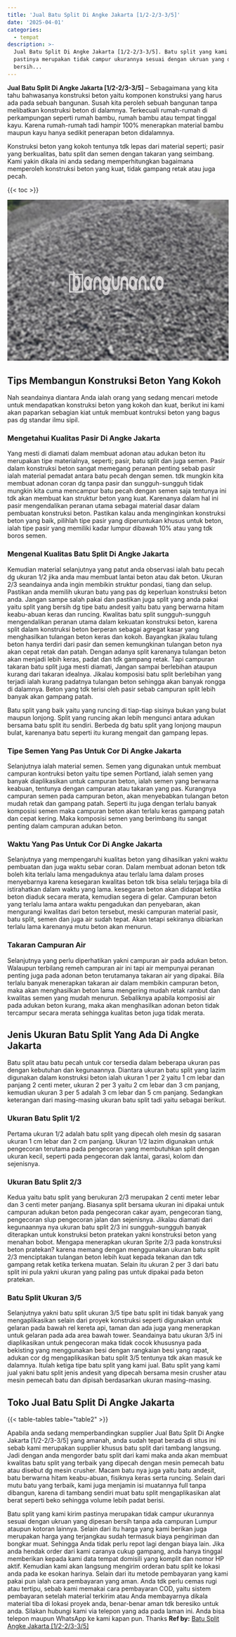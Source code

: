 ```yaml
---
title: 'Jual Batu Split Di Angke Jakarta [1/2-2/3-3/5]'
date: '2025-04-01'
categories:
  - tempat
description: >-
  Jual Batu Split Di Angke Jakarta [1/2-2/3-3/5]. Batu split yang kami kirim
  pastinya merupakan tidak campur ukurannya sesuai dengan ukruan yang dipesan
  bersih...
---
```


**Jual Batu Split Di Angke Jakarta \[1/2-2/3-3/5\]** – Sebagaimana yang kita tahu bahwasanya konstruksi beton yaitu komponen konstruksi yang harus ada pada sebuah bangunan. Susah kita peroleh sebuah bangunan tanpa melibatkan konstruksi beton di dalamnya. Terkecuali rumah-rumah di perkampungan seperti rumah bambu, rumah bambu atau tempat tinggal kayu. Karena rumah-rumah tadi hampir 100% menerapkan material bambu maupun kayu hanya sedikit penerapan beton didalamnya.

Konstruksi beton yang kokoh tentunya tdk lepas dari material seperti; pasir yang berkualitas, batu split dan semen dengan takaran yang seimbang. Kami yakin dikala ini anda sedang memperhitungkan bagaimana memperoleh konstruksi beton yang kuat, tidak gampang retak atau juga pecah.

{{< toc >}}

![Jual Batu Split Di Angke Jakarta [1/2-2/3-3/5]](/images/jual-batu-split-10.png)

## Tips Membangun Konstruksi Beton Yang Kokoh

Nah seandainya diantara Anda ialah orang yang sedang mencari metode untuk mendapatkan konstruksi beton yang kokoh dan kuat, berikut ini kami akan paparkan sebagian kiat untuk membuat kontruksi beton yang bagus pas dg standar ilmu sipil.

### Mengetahui Kualitas Pasir Di Angke Jakarta

Yang mesti di diamati dalam membuat adonan atau adukan beton itu merupakan tipe materialnya, seperti; pasir, batu split dan juga semen. Pasir dalam konstruksi beton sangat memegang peranan penting sebab pasir ialah material pemadat antara batu pecah dengan semen. tdk mungkin kita membuat adonan coran dg tanpa pasir dan sungguh-sungguh tidak mungkin kita cuma mencampur batu pecah dengan semen saja tentunya ini tdk akan membuat kan struktur beton yang kuat. Karenanya dalam hal ini pasir mengendalikan peranan utama sebagai material dasar dalam pembuatan konstruksi beton. Pastikan kalau anda menginginkan konstruksi beton yang baik, pilihlah tipe pasir yang diperuntukan khusus untuk beton, ialah tipe pasir yang memiliki kadar lumpur dibawah 10% atau yang tdk boros semen.

### Mengenal Kualitas Batu Split Di Angke Jakarta

Kemudian material selanjutnya yang patut anda observasi ialah batu pecah dg ukuran 1/2 jika anda mau membuat lantai beton atau dak beton. Ukuran 2/3 seandainya anda ingin membikin struktur pondasi, tiang dan selup. Pastikan anda memilih ukuran batu yang pas dg keperluan konstruksi beton anda. Jangan sampe salah pakai dan pastikan juga split yang anda pakai yaitu split yang bersih dg tipe batu andesit yaitu batu yang berwarna hitam keabu-abuan keras dan runcing. Kwalitas batu split sungguh-sungguh mengendalikan peranan utama dalam kekuatan konstruksi beton, karena split dalam konstruksi beton berperan sebagai agregat kasar yang menghasilkan tulangan beton keras dan kokoh. Bayangkan jikalau tulang beton hanya terdiri dari pasir dan semen kemungkinan tulangan beton nya akan cepat retak dan patah. Dengan adanya split karenanya tulangan beton akan menjadi lebih keras, padat dan tdk gampang retak. Tapi campuran takaran batu split juga mesti diamati, Jangan sampai berlebihan ataupun kurang dari takaran idealnya. Jikalau komposisi batu split berlebihan yang terjadi ialah kurang padatnya tulangan beton sehingga akan banyak rongga di dalamnya. Beton yang tdk terisi oleh pasir sebab campuran split lebih banyak akan gampang patah.

Batu split yang baik yaitu yang runcing di tiap-tiap sisinya bukan yang bulat maupun lonjong. Split yang runcing akan lebih mengunci antara adukan bersama batu split itu sendiri. Berbeda dg batu split yang lonjong maupun bulat, karenanya batu seperti itu kurang mengait dan gampang lepas.

### Tipe Semen Yang Pas Untuk Cor Di Angke Jakarta

Selanjutnya ialah material semen. Semen yang digunakan untuk membuat campuran kontruksi beton yaitu tipe semen Portland, ialah semen yang banyak diaplikasikan untuk campuran beton, ialah semen yang berwarna keabuan, tentunya dengan campuran atau takaran yang pas. Kurangnya campuran semen pada campuran beton, akan menyebabkan tulangan beton mudah retak dan gampang patah. Seperti itu juga dengan terlalu banyak komposisi semen maka campuran beton akan terlalu keras gampang patah dan cepat kering. Maka komposisi semen yang berimbang itu sangat penting dalam campuran adukan beton.

### Waktu Yang Pas Untuk Cor Di Angke Jakarta

Selanjutnya yang mempengaruhi kualitas beton yang dihasilkan yakni waktu pembuatan dan juga waktu sebar coran. Dalam membuat adonan beton tdk boleh kita terlalu lama mengaduknya atau terlalu lama dalam proses menyebarnya karena kesegaran kwalitas beton tdk bisa selalu terjaga bila di istirahatkan dalam waktu yang lama. kesegaran beton akan didapat ketika beton diaduk secara merata, kemudian segera di gelar. Campuran beton yang terlalu lama antara waktu pengadukan dan penyebaran, akan mengurangi kwalitas dari beton tersebut, meski campuran material pasir, batu split, semen dan juga air sudah tepat. Akan tetapi sekiranya dibiarkan terlalu lama karenanya mutu beton akan menurun.

### Takaran Campuran Air

Selanjutnya yang perlu diperhatikan yakni campuran air pada adukan beton. Walaupun terbilang remeh campuran air ini tapi air mempunyai peranan penting juga pada adonan beton terutamanya takaran air yang dipakai. Bila terlalu banyak menerapkan takaran air dalam membikin campuran beton, maka akan menghasilkan beton lama mengering mudah retak rambut dan kwalitas semen yang mudah menurun. Sebaliknya apabila komposisi air pada adukan beton kurang, maka akan menghasilkan adonan beton tidak tercampur secara merata sehingga kualitas beton juga tidak merata.

## Jenis Ukuran Batu Split Yang Ada Di Angke Jakarta

Batu split atau batu pecah untuk cor tersedia dalam beberapa ukuran pas dengan kebutuhan dan kegunaannya. Diantara ukuran batu split yang lazim digunakan dalam konstruksi beton ialah ukuran 1 per 2 yaitu 1 cm lebar dan panjang 2 centi meter, ukuran 2 per 3 yaitu 2 cm lebar dan 3 cm panjang, kemudian ukuran 3 per 5 adalah 3 cm lebar dan 5 cm panjang. Sedangkan keterangan dari masing-masing ukuran batu split tadi yaitu sebagai berikut.

### Ukuran Batu Split 1/2

Pertama ukuran 1/2 adalah batu split yang dipecah oleh mesin dg sasaran ukuran 1 cm lebar dan 2 cm panjang. Ukuran 1/2 lazim digunakan untuk pengecoran terutama pada pengecoran yang membutuhkan split dengan ukuran kecil, seperti pada pengecoran dak lantai, garasi, kolom dan sejenisnya.

### Ukuran Batu Split 2/3

Kedua yaitu batu split yang berukuran 2/3 merupakan 2 centi meter lebar dan 3 centi meter panjang. Biasanya split bersama ukuran ini dipakai untuk campuran adukan beton pada pengecoran cakar ayam, pengecoran tiang, pengecoran slup pengecoran jalan dan sejenisnya. Jikalau diamati dari kegunaannya nya ukuran batu split 2/3 ini sungguh-sungguh banyak diterapkan untuk konstruksi beton pratekan yakni konstruksi beton yang menahan bobot. Mengapa menerapkan ukuran Sprite 2/3 pada konstruksi beton pratekan? karena memang dengan menggunakan ukuran batu split 2/3 menciptakan tulangan beton lebih kuat kepada tekanan dan tdk gampang retak ketika terkena muatan. Selain itu ukuran 2 per 3 dari batu split ini pula yakni ukuran yang paling pas untuk dipakai pada beton pratekan.

### Batu Split Ukuran 3/5

Selanjutnya yakni batu split ukuran 3/5 tipe batu split ini tidak banyak yang mengaplikasikan selain dari proyek konstruksi seperti digunakan untuk gelaran pada bawah rel kereta api, taman dan ada juga yang menerapkan untuk gelaran pada ada area bawah tower. Seandainya batu ukuran 3/5 ini diaplikasikan untuk pengecoran maka tidak cocok khususnya pada bekisting yang menggunakan besi dengan rangkaian besi yang rapat, adukan cor dg mengaplikasikan batu split 3/5 tentunya tdk akan masuk ke dalamnya. Itulah ketiga tipe batu split yang kami jual. Batu split yang kami jual yakni batu split jenis andesit yang dipecah bersama mesin crusher atau mesin pemecah batu dan dipisah berdasarkan ukuran masing-masing.

## Toko Jual Batu Split Di Angke Jakarta

{{< table-tables table="table2" >}}

Apabila anda sedang memperbandingkan supplier Jual Batu Split Di Angke Jakarta \[1/2-2/3-3/5\] yang amanah, anda sudah tepat berada di situs ini sebab kami merupakan supplier khusus batu split dari tambang langsung. Jadi dengan anda mengorder batu split dari kami maka anda akan membuat kwalitas batu split yang terbaik yang dipecah dengan mesin pemecah batu atau disebut dg mesin crusher. Macam batu nya juga yaitu batu andesit, batu berwarna hitam keabu-abuan, fisiknya keras serta runcing. Selain dari mutu batu yang terbaik, kami juga menjamin isi muatannya full tanpa dibangun, karena di tambang sendiri muat batu split mengaplikasikan alat berat seperti beko sehingga volume lebih padat berisi.

Batu split yang kami kirim pastinya merupakan tidak campur ukurannya sesuai dengan ukruan yang dipesan bersih tanpa ada campuran Lumpur ataupun kotoran lainnya. Selain dari itu harga yang kami berikan juga merupakan harga yang terjangkau sudah termasuk biaya pengiriman dan bongkar muat. Sehingga Anda tidak perlu repot lagi dengan biaya lain. Jika anda hendak order dari kami caranya cukup gampang, anda hanya tinggal memberikan kepada kami data tempat domisili yang komplit dan nomor HP aktif. Kemudian kami akan langsung mengirim orderan batu split ke lokasi anda pada ke esokan harinya. Selain dari itu metode pembayaran yang kami pakai pun ialah cara pembayaran yang aman. Anda tdk perlu cemas rugi atau tertipu, sebab kami memakai cara pembayaran COD, yaitu sistem pembayaran setelah material terkirim atau Anda membayarnya dikala material tiba di lokasi proyek anda, benar-benar aman tdk beresiko untuk anda. Silakan hubungi kami via telepon yang ada pada laman ini. Anda bisa telepon maupun WhatsApp ke kami kapan pun. Thanks
**Ref by:** [Batu Split Angke Jakarta [1/2-2/3-3/5]](https://id.wikipedia.org/wiki/Batu)
